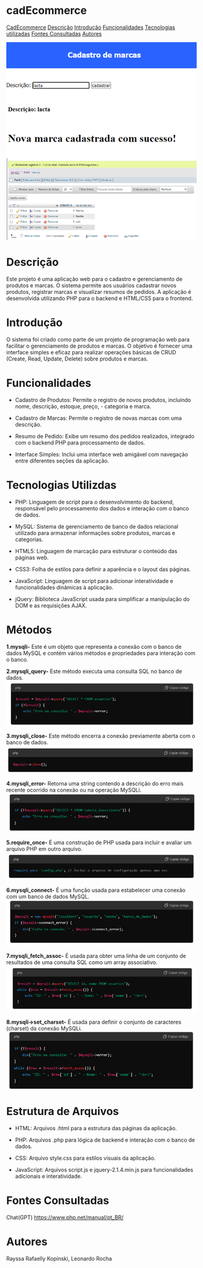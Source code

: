 # cadEcommerce 

[CadEcommerce](#cadecommerce)
[Descrição](#descri%C3%A7%C3%A3o)
[Introdução](#introdu%C3%A7%C3%A3o)
[Funcionalidades](#funcionalidades)
[Tecnologias utilizadas](#tecnologias-utilizdas)
[Fontes Consultadas](#fontes-consultadas)
[Autores](#autores)


![imagem do codigo](img1.png)
![imagem do codigo](img2.png)
![imagem do codigo](img3.png)

 
# Descrição
Este projeto é uma aplicação web para o cadastro e gerenciamento de produtos e marcas. O sistema permite aos usuários cadastrar novos produtos, registrar marcas e visualizar resumos de pedidos. A aplicação é desenvolvida utilizando PHP para o backend e HTML/CSS para o frontend.

# Introdução
O sistema foi criado como parte de um projeto de programação web para facilitar o gerenciamento de produtos e marcas. O objetivo é fornecer uma interface simples e eficaz para realizar operações básicas de CRUD (Create, Read, Update, Delete) sobre produtos e marcas.

# Funcionalidades
- Cadastro de Produtos: Permite o registro de novos produtos, incluindo nome, descrição, estoque, preço, - categoria e marca.

- Cadastro de Marcas: Permite o registro de novas marcas com uma descrição.

- Resumo de Pedido: Exibe um resumo dos pedidos realizados, integrado com o backend PHP para processamento de dados.

- Interface Simples: Inclui uma interface web amigável com navegação entre diferentes seções da aplicação.

# Tecnologias Utilizdas
- PHP: Linguagem de script para o desenvolvimento do backend, responsável pelo processamento dos dados e interação com o banco de dados.

- MySQL: Sistema de gerenciamento de banco de dados relacional utilizado para armazenar informações sobre produtos, marcas e categorias.

- HTML5: Linguagem de marcação para estruturar o conteúdo das páginas web.

- CSS3: Folha de estilos para definir a aparência e o layout das páginas.

- JavaScript: Linguagem de script para adicionar interatividade e funcionalidades dinâmicas à aplicação.

- jQuery: Biblioteca JavaScript usada para simplificar a manipulação do DOM e as requisições AJAX.

# Métodos 
**1.mysqli-** Este é um objeto que representa a conexão com o banco de dados MySQL e contém vários métodos e propriedades para interação com o banco.

**2.mysqli_query-** Este método executa uma consulta SQL no banco de dados.
![imagem](img4.png)

**3.mysqli_close-** Este método encerra a conexão previamente aberta com o banco de dados.
![imagem](img5.png)

**4.mysqli_error-** Retorna uma string contendo a descrição do erro mais recente ocorrido na conexão ou na operação MySQLi.
![imagem](img6.png)

**5.require_once-** É uma construção de PHP usada para incluir e avaliar um arquivo PHP em outro arquivo. 
![imagem](img7.png)

**6.mysqli_connect-** É uma função usada para estabelecer uma conexão com um banco de dados MySQL.
![imagem](img8.png)

**7.mysqli_fetch_assoc-** É usada para obter uma linha de um conjunto de resultados de uma consulta SQL como um array associativo.
![imagem](img9.png)

**8.mysqli->set_charset-** É usada para definir o conjunto de caracteres (charset) da conexão MySQLi. 
![imagem](img10.png)


# Estrutura de Arquivos

- HTML: Arquivos .html para a estrutura das páginas da aplicação.

- PHP: Arquivos .php para lógica de backend e interação com o banco de dados.

- CSS: Arquivo style.css para estilos visuais da aplicação.

- JavaScript: Arquivos script.js e jquery-2.1.4.min.js para funcionalidades adicionais e interatividade.

# Fontes Consultadas 
Chat(GPT)
https://www.php.net/manual/pt_BR/

# Autores
Rayssa Rafaelly Kopinski, Leonardo Rocha
